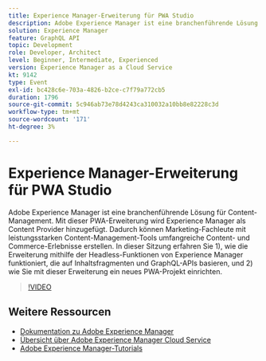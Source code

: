 ```yaml
---
title: Experience Manager-Erweiterung für PWA Studio
description: Adobe Experience Manager ist eine branchenführende Lösung für Content-Management. Mit dieser PWA-Erweiterung wird Experience Manager als Content Provider hinzugefügt. Dadurch können Marketing-Fachleute mit leistungsstarken Content-Management-Tools umfangreiche Content- und Commerce-Erlebnisse erstellen. In dieser Sitzung erfahren Sie 1), wie die Erweiterung mithilfe der Headless-Funktionen von Experience Manager funktioniert, die auf Inhaltsfragmenten und GraphQL-APIs basieren, und 2) wie Sie mit dieser Erweiterung ein neues PWA-Projekt einrichten.
solution: Experience Manager
feature: GraphQL API
topic: Development
role: Developer, Architect
level: Beginner, Intermediate, Experienced
version: Experience Manager as a Cloud Service
kt: 9142
type: Event
exl-id: bc428c6e-703a-4826-b2ce-c7f79a772cb5
duration: 1796
source-git-commit: 5c946ab73e78d4243ca310032a10bb8e82228c3d
workflow-type: tm+mt
source-wordcount: '171'
ht-degree: 3%

---
```


# Experience Manager-Erweiterung für PWA Studio

Adobe Experience Manager ist eine branchenführende Lösung für Content-Management. Mit dieser PWA-Erweiterung wird Experience Manager als Content Provider hinzugefügt. Dadurch können Marketing-Fachleute mit leistungsstarken Content-Management-Tools umfangreiche Content- und Commerce-Erlebnisse erstellen. In dieser Sitzung erfahren Sie 1), wie die Erweiterung mithilfe der Headless-Funktionen von Experience Manager funktioniert, die auf Inhaltsfragmenten und GraphQL-APIs basieren, und 2) wie Sie mit dieser Erweiterung ein neues PWA-Projekt einrichten.

>[!VIDEO](https://video.tv.adobe.com/v/337581/?quality=12&learn=on&hidetitle=true)

## Weitere Ressourcen

- [Dokumentation zu Adobe Experience Manager](https://experienceleague.adobe.com/docs/experience-manager-cloud-service.html?lang=de)
- [Übersicht über Adobe Experience Manager Cloud Service](https://experienceleague.adobe.com/docs/experience-manager-cloud-service/overview/home.html?lang=de)
- [Adobe Experience Manager-Tutorials](https://experienceleague.adobe.com/docs/experience-manager-tutorials.html?lang=de)
